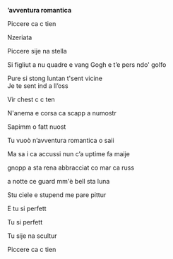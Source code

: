 **’avventura romantica**

Piccere ca c tien

Nzeriata 

Piccere sije na stella

Si figliut a nu quadre e vang Gogh e t’e pers ndo' golfo 

Pure si stong luntan t'sent vicine  
Je te sent ind a ll’oss

Vir chest c c ten

N'anema e corsa ca scapp a numostr

Sapimm o fatt nuost

Tu vuoò n’avventura romantica o saii

Ma sa i ca accussi nun c’a uptime fa maije

gnopp a sta rena abbracciat co mar ca russ

a notte ce guard mm'è bell sta luna

Stu ciele e stupend me pare pittur

E tu si perfett

Tu si perfett

Tu sije na scultur

Piccere ca c tien
